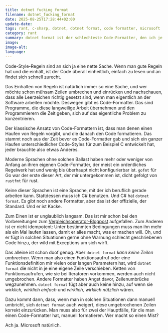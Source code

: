 ```yaml
---
title: dotnet fucking format
filename: dotnet_fucking_format
date: 2025-08-25T17:28:44+02:00
update-date:
tags: rant, c-sharp, dotnet, dotnet format, code formatter, microsoft
category: rant
summary: dotnet format ist der schlechteste Code-Formatter, den ich je benutzt habe.
image:
image-alt:
language:
---
```


Code-Style-Regeln sind an sich ja eine nette Sache. Wenn man gute Regeln hat und die einhält, ist der Code überall einheitlich, einfach zu lesen und an findet sich schnell zurecht.

Das Einhalten von Regeln ist natürlich immer so eine Sache, und wer möchte schon mühsam Zeilen umbrechen und einrücken und nachschauen, dass alle Leerzeichen richtig gesetzt sind, wenn man eigentlich an der Software arbeiten möchte. Deswegen gibt es Code-Formatter. Das sind Programme, die diese langweilige Arbeit übernehmen und den Programmierern die Zeit geben, sich auf das eigentliche Problem zu konzentrieren.

Der klassische Ansatz von Code-Formattern ist, dass man denen einen Haufen von Regeln vorgibt, und die danach den Code formatieren. Das stammt noch aus der Zeit bevor es Code-Formatter gab und sich ein ganzer Haufen unterschiedlicher Code-Styles für zum Beispiel C entwickelt hat, jeder brauchte also etwas Anderes.

Moderne Sprachen ohne solchen Ballast haben mehr oder weniger von Anfang an ihren eigenen Code-Formatter, der meist ein ordentliches Regelwerk hat und wenig bis überhaupt nicht konfigurierbar ist. `gofmt` für Go war der erste dieser Art, der mir untergekommen ist, dicht gefolgt von `rustfmt` für rust.

Keine dieser Sprachen ist eine Sprache, mit der ich beruflich gerade arbeiten kann. Stattdessen muss ich C# benutzen. Und C# hat `dotnet format`. Es gibt noch andere Formatter, aber das ist der offizielle, der Standard. Und er ist Kacke.

Zum Einen ist er unglaublich langsam. Das ist mir schon bei den Vorbereitungen zum [Vergleichsoperator-Blogpost](/blogposts/gleich_ungleich_gleich) aufgefallen. Zum Anderen ist er nicht idempotent: Unter bestimmten Bedingungen muss man ihn mehr als ein Mal laufen lassen, damit er alles macht, was er machen will. Oh, und er fügt in solchen Situationen gerne ohne Warnung schlecht geschriebenen Code hinzu, der wild mit Exceptions um sich wirft.

Das alleine ist schon doof genug. Aber `dotnet format` _kann keine Zeilen umbrechen_. Wenn man also einen Funktionsaufruf oder eine Funktionsdefinition mir vielen oder langen Parametern hat, wird `dotnet format` die nicht in je eine eigene Zeile verschieben. Ketten von Funktionsaufrufen, wie sie bei Iteratoren vorkommen, werden auch nicht umgebrochen. Andere Formatter haben Angst davor, Zeilenumbrücke wegzunehmen. `dotnet format` fügt aber auch keine hinzu, auf wenn sie _wirklich, wirklich einfach_ und _wirklich, wirklich nützlich_ wären.

Dazu kommt dann, dass, wenn man in solchen Situationen dann manuell umbricht, sich `dotnet format` auch weigert, diese umgebrochenen Zeilen korrekt einzurücken. Man muss also für zwei der Hauptfälle, für die man einen Code-Formatter hat, manuell formatieren. Wer macht so einen Mist?

Ach ja. Microsoft natürlich.
